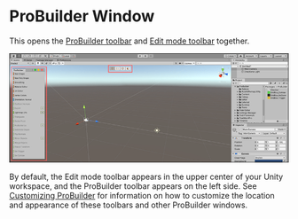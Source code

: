 # ProBuilder Window

This opens the [ProBuilder toolbar](toolbar.md) and [Edit mode toolbar](edit-mode-toolbar.md) together. 

![ProBuilder toolbar and Edit mode toolbar open and close at the same time](images/menu-open.png)

By default, the Edit mode toolbar appears in the upper center of your Unity workspace, and the ProBuilder toolbar appears on the left side. See [Customizing ProBuilder](customizing.md) for information on how to customize the location and appearance of these toolbars and other ProBuilder windows.

